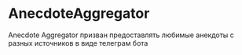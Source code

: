 # AnecdoteAggregator
Anecdote Aggregator призван предоставлять любимые анекдоты с разных источников в виде телеграм бота
